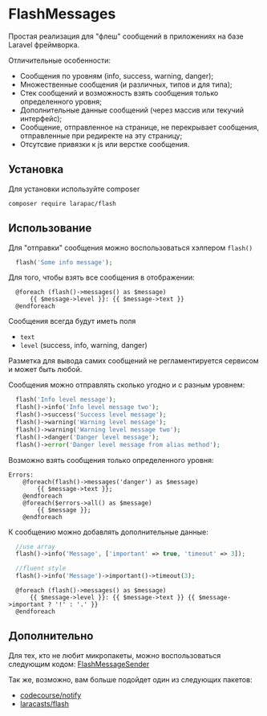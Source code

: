 # FlashMessages

Простая реализация для "флеш" сообщений в приложениях на базе Laravel фреймворка.

Отличительные особенности:
- Сообщения по уровням (info, success, warning, danger);
- Множественные сообщения (и различных, типов и для типа);
- Стек сообщений и возможность взять сообщения только определенного уровня;
- Дополнительные данные сообщений (через массив или текучий интерфейс);
- Сообщение, отправленное на странице, не перекрывает сообщения, отправленные при редиректе на эту страницу;
- Отсутсвие привязки к js или верстке сообщения.

## Установка

Для установки используйте composer

```
composer require larapac/flash
```

## Использование

Для "отправки" сообщения можно воспользоваться хэлпером `flash()`

```php
  flash('Some info message');
```

Для того, чтобы взять все сообщения в отображении:

```blade
  @foreach (flash()->messages() as $message)
      {{ $message->level }}: {{ $message->text }}
  @endforeach
```

Сообщения всегда будут иметь поля
 - `text`
 - `level` (success, info, warning, danger)
 
Разметка для вывода самих сообщений не регламентируется сервисом и может быть любой.

Сообщения можно отправлять сколько угодно и с разным уровнем:

```php
  flash('Info level message');
  flash()->info('Info level message two');
  flash()->success('Success level message');
  flash()->warning('Warning level message');
  flash()->warning('Warning level message two');
  flash()->danger('Danger level message');
  flash()->error('Danger level message from alias method');
```

Возможно взять сообщения только определенного уровня:

```blade
Errors:
    @foreach(flash()->messages('danger') as $message)
        {{ $message->text }};
    @endforeach
    @foreach($errors->all() as $message)
        {{ $message }};
    @endforeach
```

К сообщению можно добавлять дополнительные данные:

```php
  //use array
  flash()->info('Message', ['important' => true, 'timeout' => 3]);

  //fluent style
  flash()->info('Message')->important()->timeout(3);
```

```blade
  @foreach (flash()->messages() as $message)
      {{ $message->level }}: {{ $message->text }} {{ $message->important ? '!' : '.' }}
  @endforeach
```

## Дополнительно

Для тех, кто не любит микропакеты, можно воспользоваться следующим кодом: [FlashMessageSender](https://gist.github.com/Ellrion/7ee8085b35f0de8c6d386255f9dd16bb)

Так же, возможно, вам больше подойдет один из следующих пакетов:
- [codecourse/notify](https://github.com/codecourse/notify)
- [laracasts/flash](https://github.com/laracasts/flash)
